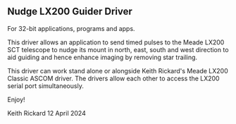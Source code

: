 Nudge LX200 Guider Driver
-------------------------

For 32-bit applications, programs and apps.

This driver allows an application to send timed pulses to the Meade LX200 SCT telescope to nudge its mount in north, east, south and west direction to aid guiding and hence enhance imaging by removing star trailing.

This driver can work stand alone or alongside Keith Rickard's Meade LX200 Classic ASCOM driver. The drivers allow each other to access the LX200 serial port simultaneously.

Enjoy!

Keith Rickard
12 April 2024
